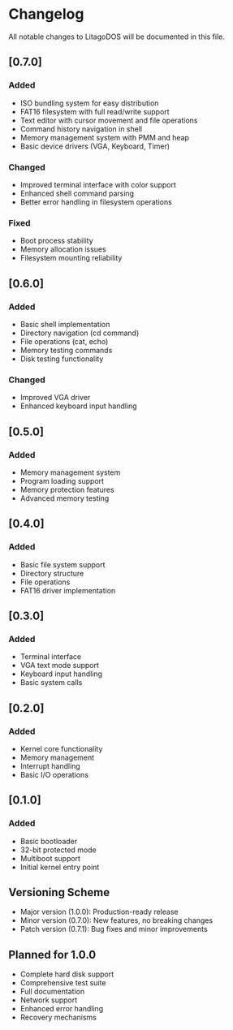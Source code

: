 # Changelog

All notable changes to LitagoDOS will be documented in this file.

## [0.7.0]
### Added
- ISO bundling system for easy distribution
- FAT16 filesystem with full read/write support
- Text editor with cursor movement and file operations
- Command history navigation in shell
- Memory management system with PMM and heap
- Basic device drivers (VGA, Keyboard, Timer)

### Changed
- Improved terminal interface with color support
- Enhanced shell command parsing
- Better error handling in filesystem operations

### Fixed
- Boot process stability
- Memory allocation issues
- Filesystem mounting reliability

## [0.6.0]
### Added
- Basic shell implementation
- Directory navigation (cd command)
- File operations (cat, echo)
- Memory testing commands
- Disk testing functionality

### Changed
- Improved VGA driver
- Enhanced keyboard input handling

## [0.5.0]
### Added
- Memory management system
- Program loading support
- Memory protection features
- Advanced memory testing

## [0.4.0]
### Added
- Basic file system support
- Directory structure
- File operations
- FAT16 driver implementation

## [0.3.0]
### Added
- Terminal interface
- VGA text mode support
- Keyboard input handling
- Basic system calls

## [0.2.0]
### Added
- Kernel core functionality
- Memory management
- Interrupt handling
- Basic I/O operations

## [0.1.0]
### Added
- Basic bootloader
- 32-bit protected mode
- Multiboot support
- Initial kernel entry point

## Versioning Scheme
- Major version (1.0.0): Production-ready release
- Minor version (0.7.0): New features, no breaking changes
- Patch version (0.7.1): Bug fixes and minor improvements

## Planned for 1.0.0
- Complete hard disk support
- Comprehensive test suite
- Full documentation
- Network support
- Enhanced error handling
- Recovery mechanisms 